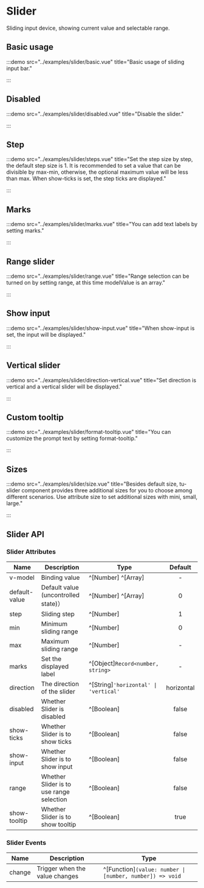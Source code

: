 # Slider

Sliding input device, showing current value and selectable range.

## Basic usage

:::demo src="../examples/slider/basic.vue" title="Basic usage of sliding input bar."

:::

## Disabled

:::demo src="../examples/slider/disabled.vue" title="Disable the slider."

:::

## Step

:::demo src="../examples/slider/steps.vue" title="Set the step size by step, the default step size is 1. It is recommended to set a value that can be divisible by max-min, otherwise, the optional maximum value will be less than max. When show-ticks is set, the step ticks are displayed."

:::

## Marks

:::demo src="../examples/slider/marks.vue" title="You can add text labels by setting marks."

:::

## Range slider

:::demo src="../examples/slider/range.vue" title="Range selection can be turned on by setting range, at this time modelValue is an array."

:::

## Show input

:::demo src="../examples/slider/show-input.vue" title="When show-input is set, the input will be displayed."

:::

## Vertical slider

:::demo src="../examples/slider/direction-vertical.vue" title="Set direction is vertical and a vertical slider will be displayed."

:::

## Custom tooltip

:::demo src="../examples/slider/format-tooltip.vue" title="You can customize the prompt text by setting format-tooltip."

:::

## Sizes

:::demo src="../examples/slider/size.vue" title="Besides default size, tu-slider component provides three additional sizes for you to choose among different scenarios. Use attribute size to set additional sizes with mini, small, large."

:::

## Slider API

### Slider Attributes

| Name | Description | Type | Default |
| ------ | ---- | ---- | :----: |
| v-model | Binding value  | ^[Number] ^[Array] | - |
| default-value | Default value (uncontrolled state)）| ^[Number] ^[Array] | 0 |
| step | Sliding step | ^[Number] | 1 |
| min | Minimum sliding range | ^[Number] | 0 |
| max | Maximum sliding range | ^[Number] | - |
| marks | Set the displayed label | ^[Object]`Record<number, string>` | - |
| direction | The direction of the slider | ^[String]`'horizontal' \| 'vertical'` | horizontal |
| disabled | Whether Slider is disabled | ^[Boolean] | false |
| show-ticks | Whether Slider is to show ticks | ^[Boolean] | false |
| show-input | Whether Slider is to show input | ^[Boolean] | false |
| range | Whether Slider is to use range selection | ^[Boolean] | false |
| show-tooltip | Whether Slider is to show tooltip | ^[Boolean] | true |

### Slider Events

| Name | Description | Type |
| ------ | ---- | ---- |
| change | Trigger when the value changes | ^[Function]`(value: number \| [number, number]) => void` |

